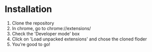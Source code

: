 Installation
==
1. Clone the repository
2. In chrome, go to chrome://extensions/
3. Check the 'Developer mode' box
4. Click on 'Load unpacked extensions' and chose the cloned floder
5. You're good to go!

